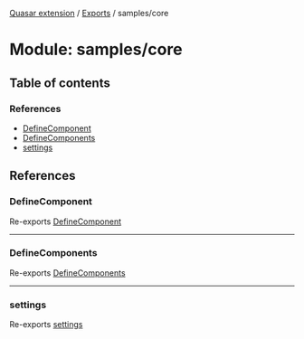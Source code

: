 [Quasar extension](../index.md) / [Exports](../modules.md) / samples/core

# Module: samples/core

## Table of contents

### References

- [DefineComponent](samples_core.md#definecomponent)
- [DefineComponents](samples_core.md#definecomponents)
- [settings](samples_core.md#settings)

## References

### DefineComponent

Re-exports [DefineComponent](../interfaces/samples_core_types.DefineComponent.md)

___

### DefineComponents

Re-exports [DefineComponents](samples_core_types.md#definecomponents)

___

### settings

Re-exports [settings](samples_core_settings.md#settings)
